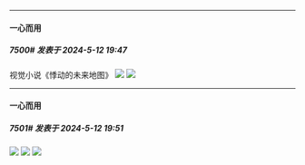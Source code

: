 ﻿
*****

####  一心而用  
##### 7500#       发表于 2024-5-12 19:47

视觉小说《悸动的未来地图》
<img src="https://p.sda1.dev/17/1de68495f5d267b313987a0ae463832c/CMP_20240512194643050.jpg" referrerpolicy="no-referrer">
<img src="https://p.sda1.dev/17/e1703afd6ab8849f15537951a0a60e8f/CMP_20240512194643106.jpg" referrerpolicy="no-referrer">


*****

####  一心而用  
##### 7501#       发表于 2024-5-12 19:51

<img src="https://p.sda1.dev/17/c72587e4274b0a3e54c99d8c5c0a0fb3/CMP_20240512195046334.jpg" referrerpolicy="no-referrer">
<img src="https://p.sda1.dev/17/8a6b0d5cb6907469b57f62dedd48cf47/CMP_20240512195046393.jpg" referrerpolicy="no-referrer">
<img src="https://p.sda1.dev/17/946fefbea0ff0f837fd69b9b680cabf0/CMP_20240512195046461.jpg" referrerpolicy="no-referrer">

